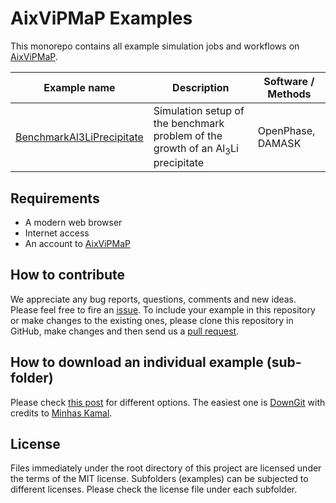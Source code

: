 # AixViPMaP Examples

This monorepo contains all example simulation jobs and workflows on [AixViPMaP](https://github.com/AixViPMaP).


|      Example name      | Description           | Software / Methods |
| --------------------   | --------------------  | ---------------    |
| [BenchmarkAl3LiPrecipitate](BenchmarkAl3LiPrecipitate/) |  Simulation setup of the benchmark problem of the growth of an Al<sub>3</sub>Li precipitate  |  OpenPhase, DAMASK  |


## Requirements

- A modern web browser
- Internet access
- An account to [AixViPMaP](http://aixvipmap.de/)

## How to contribute

We appreciate any bug reports, questions, comments and new ideas. Please feel free to fire an [issue](https://github.com/AixViPMaP/AixViPMaP_examples/issues).
To include your example in this repository or make changes to the existing ones, please clone this repository in GitHub, make  changes and then send us a [pull request](https://help.github.com/articles/creating-a-pull-request/).

## How to download an individual example (sub-folder)

Please check [this post](https://stackoverflow.com/a/18194523/6238076) for different options.
 The easiest one is [DownGit](https://minhaskamal.github.io/DownGit) with credits to [Minhas Kamal](https://stackoverflow.com/a/38879691/6238076).

## License

Files immediately under the root directory of this project are licensed under the terms of the MIT license. Subfolders (examples) can be subjected to different licenses. Please check the license file under each subfolder.
